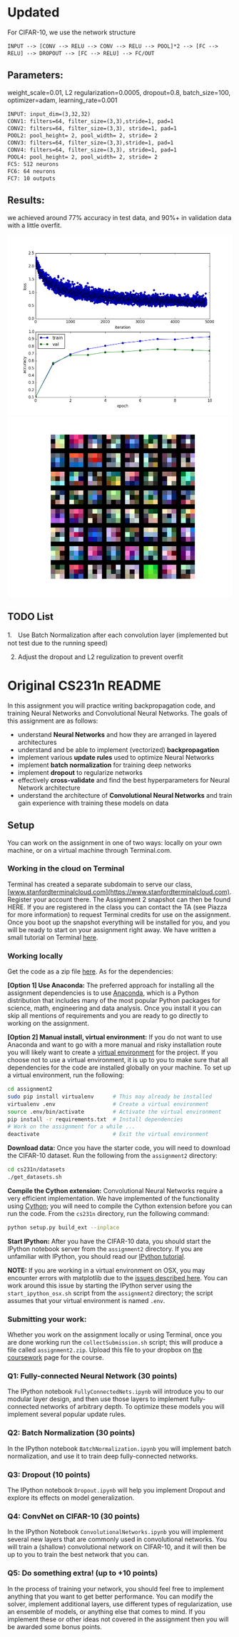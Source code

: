 # Updated

For CIFAR-10, we use the network structure

```
INPUT --> [CONV --> RELU --> CONV --> RELU --> POOL]*2 --> [FC --> RELU] --> DROPOUT --> [FC --> RELU] --> FC/OUT
```

## Parameters:

weight_scale=0.01, L2 regularization=0.0005, dropout=0.8, batch_size=100, optimizer=adam, learning_rate=0.001

```
INPUT: input_dim=(3,32,32)
CONV1: filters=64, filter_size=(3,3),stride=1, pad=1
CONV2: filters=64, filter_size=(3,3), stride=1, pad=1
POOL2: pool_height= 2, pool_width= 2, stride= 2
CONV3: filters=64, filter_size=(3,3),stride=1, pad=1
CONV4: filters=64, filter_size=(3,3), stride=1, pad=1
POOL4: pool_height= 2, pool_width= 2, stride= 2
FC5: 512 neurons
FC6: 64 neurons
FC7: 10 outputs
```

## Results:

we achieved around 77% accuracy in test data, and 90%+ in validation data with a little overfit. 

<img src="figure_2.png">

<img src="figure_1.png">


## TODO List

1.　Use Batch Normalization after each convolution layer (implemented but not test due to the running speed)

2.  Adjust the dropout and L2 regulization to prevent overfit


# Original CS231n README

In this assignment you will practice writing backpropagation code, and training
Neural Networks and Convolutional Neural Networks. The goals of this assignment
are as follows:

- understand **Neural Networks** and how they are arranged in layered
  architectures
- understand and be able to implement (vectorized) **backpropagation**
- implement various **update rules** used to optimize Neural Networks
- implement **batch normalization** for training deep networks
- implement **dropout** to regularize networks
- effectively **cross-validate** and find the best hyperparameters for Neural
  Network architecture
- understand the architecture of **Convolutional Neural Networks** and train
  gain experience with training these models on data

## Setup
You can work on the assignment in one of two ways: locally on your own machine,
or on a virtual machine through Terminal.com. 

### Working in the cloud on Terminal

Terminal has created a separate subdomain to serve our class,
[www.stanfordterminalcloud.com](https://www.stanfordterminalcloud.com). Register
your account there. The Assignment 2 snapshot can then be found HERE. If you are
registered in the class you can contact the TA (see Piazza for more information)
to request Terminal credits for use on the assignment. Once you boot up the
snapshot everything will be installed for you, and you will be ready to start on
your assignment right away. We have written a small tutorial on Terminal
[here](http://cs231n.github.io/terminal-tutorial/).

### Working locally
Get the code as a zip file
[here](http://vision.stanford.edu/teaching/cs231n/winter1516_assignment2.zip).
As for the dependencies:

**[Option 1] Use Anaconda:**
The preferred approach for installing all the assignment dependencies is to use
[Anaconda](https://www.continuum.io/downloads), which is a Python distribution
that includes many of the most popular Python packages for science, math,
engineering and data analysis. Once you install it you can skip all mentions of
requirements and you are ready to go directly to working on the assignment.

**[Option 2] Manual install, virtual environment:**
If you do not want to use Anaconda and want to go with a more manual and risky
installation route you will likely want to create a
[virtual environment](http://docs.python-guide.org/en/latest/dev/virtualenvs/)
for the project. If you choose not to use a virtual environment, it is up to you
to make sure that all dependencies for the code are installed globally on your
machine. To set up a virtual environment, run the following:

```bash
cd assignment2
sudo pip install virtualenv      # This may already be installed
virtualenv .env                  # Create a virtual environment
source .env/bin/activate         # Activate the virtual environment
pip install -r requirements.txt  # Install dependencies
# Work on the assignment for a while ...
deactivate                       # Exit the virtual environment
```

**Download data:**
Once you have the starter code, you will need to download the CIFAR-10 dataset.
Run the following from the `assignment2` directory:

```bash
cd cs231n/datasets
./get_datasets.sh
```

**Compile the Cython extension:** Convolutional Neural Networks require a very
efficient implementation. We have implemented of the functionality using
[Cython](http://cython.org/); you will need to compile the Cython extension
before you can run the code. From the `cs231n` directory, run the following
command:

```bash
python setup.py build_ext --inplace
```

**Start IPython:**
After you have the CIFAR-10 data, you should start the IPython notebook server
from the `assignment2` directory. If you are unfamiliar with IPython, you should 
read our [IPython tutorial](http://cs231n.github.io/ipython-tutorial/).

**NOTE:** If you are working in a virtual environment on OSX, you may encounter
errors with matplotlib due to the
[issues described here](http://matplotlib.org/faq/virtualenv_faq.html).
You can work around this issue by starting the IPython server using the
`start_ipython_osx.sh` script from the `assignment2` directory; the script
assumes that your virtual environment is named `.env`.


### Submitting your work:
Whether you work on the assignment locally or using Terminal, once you are done
working run the `collectSubmission.sh` script; this will produce a file called
`assignment2.zip`. Upload this file to your dropbox on
[the coursework](https://coursework.stanford.edu/portal/site/W15-CS-231N-01/)
page for the course.


### Q1: Fully-connected Neural Network (30 points)
The IPython notebook `FullyConnectedNets.ipynb` will introduce you to our
modular layer design, and then use those layers to implement fully-connected
networks of arbitrary depth. To optimize these models you will implement several
popular update rules.

### Q2: Batch Normalization (30 points)
In the IPython notebook `BatchNormalization.ipynb` you will implement batch
normalization, and use it to train deep fully-connected networks.

### Q3: Dropout (10 points)
The IPython notebook `Dropout.ipynb` will help you implement Dropout and explore
its effects on model generalization.

### Q4: ConvNet on CIFAR-10 (30 points)
In the IPython Notebook `ConvolutionalNetworks.ipynb` you will implement several
new layers that are commonly used in convolutional networks. You will train a
(shallow) convolutional network on CIFAR-10, and it will then be up to you to
train the best network that you can.

### Q5: Do something extra! (up to +10 points)
In the process of training your network, you should feel free to implement
anything that you want to get better performance. You can modify the solver,
implement additional layers, use different types of regularization, use an
ensemble of models, or anything else that comes to mind. If you implement these
or other ideas not covered in the assignment then you will be awarded some bonus
points.

